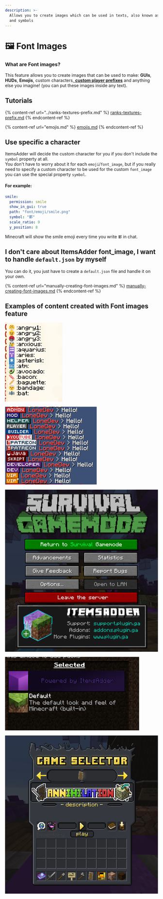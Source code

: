 ```yaml
---
description: >-
  Allows you to create images which can be used in texts, also known as glyphs
  and symbols
---
```


# 🖼 Font Images

### What are Font images?

This feature allows you to create images that can be used to make: **GUIs**, **HUDs**, **Emojis**, custom characters,[ **custom player prefixes**](../ranks-textures-prefix.md) and anything else you imagine! (you can put these images inside any text).

## Tutorials

{% content-ref url="../ranks-textures-prefix.md" %}
[ranks-textures-prefix.md](../ranks-textures-prefix.md)
{% endcontent-ref %}

{% content-ref url="emojis.md" %}
[emojis.md](emojis.md)
{% endcontent-ref %}

## Use specific a character

ItemsAdder will decide the custom character for you if you don't include the `symbol` property at all.\
You don't have to worry about it for each `emoji`/`font_image`, but if you really need to specify a custom character to be used for the custom `font_image` you can use the special property `symbol`.

#### For example:

```yaml
smile:
  permission: smile
  show_in_gui: true
  path: "font/emoji/smile.png"
  symbol: "鄿"
  scale_ratio: 9
  y_position: 8
```

Minecraft will show the smile emoji every time you write `鄿` in chat.

## I don't care about ItemsAdder font\_image, I want to handle `default.json` by myself

You can do it, you just have to create a `default.json` file and handle it on your own.

{% content-ref url="manually-creating-font-images.md" %}
[manually-creating-font-images.md](manually-creating-font-images.md)
{% endcontent-ref %}

## Examples of content created with Font images feature

![](<../../../.gitbook/assets/immagine (65).png>)

![](<../../../.gitbook/assets/image (27) (4).png>)

![](<../../../.gitbook/assets/immagine (64).png>)

![](<../../../.gitbook/assets/immagine (67).png>)

![](<../../../.gitbook/assets/immagine (73).png>)
